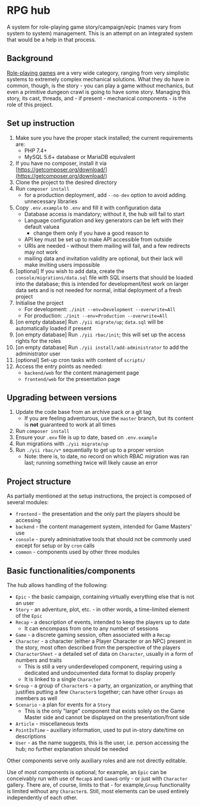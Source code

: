 # RPG hub
A system for role-playing game story/campaign/epic (names vary from system to system) management. This is an attempt on an integrated system that would be a help in that process.

## Background
[Role-playing games](https://en.wikipedia.org/wiki/Role-playing_game) are a very wide category, ranging from very simplistic systems to extremely complex mechanical solutions. What they do have in common, though, is the story - you can play a game without mechanics, but even a primitive dungeon crawl is going to have some story. Managing this story, its cast, threads, and - if present - mechanical components - is the role of this project.

## Set up instruction
1. Make sure you have the proper stack installed; the current requirements are:
    * PHP 7.4+
    * MySQL 5.6+ database or MariaDB equivalent
1. If you have no composer, install it via [https://getcomposer.org/download/](https://getcomposer.org/download/)
1. Clone the project to the desired directory
1. Run `composer install`
    * for a production deployment, add `--no-dev` option to avoid adding unnecessary libraries
1. Copy `.env.example` to `.env` and fill it with configuration data
    * Database access is mandatory; without it, the hub will fail to start
    * Language configuration and key generators can be left with their default valuea
        * change them only if you have a good reason to
    * API key must be set up to make API accessible from outside
    * URIs are needed - without them mailing will fail, and a few redirects may not work
    * mailing data and invitation validity are optional, but their lack will make inviting users impossible
1. [optional] If you wish to add data, create the `console/migrations/data.sql` file with SQL inserts that should be loaded into the database; this is intended for development/test work on larger data sets and is not needed for normal, initial deployment of a fresh project
1. Initialise the project
   * For development: `./init --env=Development --overwrite=All`
   * For production: `./init --env=Production --overwrite=All`
1. [on empty database] Run `./yii migrate/up`; `data.sql` will be automatically loaded if present
1. [on empty database] Run `./yii rbac/init`; this will set up the access rights for the roles
1. [on empty database] Run `./yii install/add-administrator` to add the administrator user
1. [optional] Set-up cron tasks with content of `scripts/`
1. Access the entry points as needed:
    * `backend/web` for the content management page
    * `frontend/web` for the presentation page

## Upgrading between versions
1. Update the code base from an archive pack or a git tag
    * If you are feeling adventurous, use the `master` branch, but its content is **not** guaranteed to work at all times
1. Run `composer install`
1. Ensure your `.env` file is up to date, based on `.env.example` 
1. Run migrations with `./yii migrate/up`
1. Run `./yii rbac/v*` sequentially to get up to a proper version
    * Note: there is, to date, no record on which RBAC migration was ran last; running something twice will likely cause an error

## Project structure
As partially mentioned at the setup instructions, the project is composed of several modules:

* `frontend` - the presentation and the only part the players should be accessing
* `backend` - the content management system, intended for Game Masters' use
* `console` - purely administrative tools that should not be commonly used except for setup or by `cron` calls
* `common` - components used by other three modules

## Basic functionalities/components
The hub allows handling of the following:

* `Epic` - the basic campaign, containing virtually everything else that is not an user
* `Story` - an adventure, plot, etc. - in other words, a time-limited element of the `Epic`
* `Recap` - a description of events, intended to keep the players up to date
    * It can encompass from one to any number of sessions
* `Game` - a discrete gaming session, often associated with a `Recap`
* `Character` - a character (either a Player Character or an NPC) present in the story, most often described from the perspective of the players
* `CharacterSheet` - a detailed set of data on `Character`, usually in a form of numbers and traits
    * This is still a very underdeveloped component, requiring using a dedicated and undocumented data format to display properly
    * It is linked to a single `Character`
* `Group` - a group of `Character`s - a party, an organization, or anything that justifies putting a few `Character`s together; can have other `Groups` as members as well
* `Scenario` - a plan for events for a `Story`
    * This is the only "large" component that exists solely on the Game Master side and cannot be displayed on the presentation/front side
* `Article` - miscellaneous texts
* `PointInTime` - auxiliary information, used to put in-story date/time on descriptions
* `User` - as the name suggests, this is the user, i.e. person accessing the hub; no further explanation should be needed

Other components serve only auxiliary roles and are not directly editable.

Use of most components is optional; for example, an `Epic` can be conceivably run with use of `Recap`s and `Game`s only - or just with `Character` gallery. There are, of course, limits to that - for example,`Group` functionality is limited without any `Character`s. Still, most elements can be used entirely independently of each other.